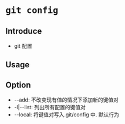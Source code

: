 # `git config`

## Introduce

- git 配置

## Usage

## Option

- --add: 不改变现有值的情况下添加新的键值对
- -l|--list: 列出所有配置的键值对
- --local: 将键值对写入.git/config 中. 默认行为
